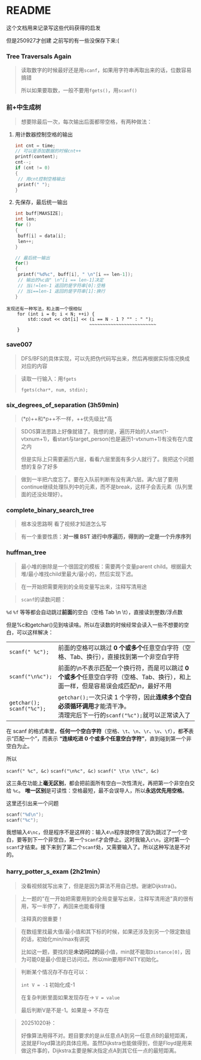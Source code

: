 # README

这个文档用来记录写这些代码获得的启发

但是250927才创建 之前写的有一些没保存下来:(



### Tree Traversals Again

> 读取数字的时候最好还是用`scanf`，如果用字符串再取出来的话，位数容易搞错
>
> 所以如果要取数，一般不要用`fgets()`，用`scanf()`





### 前+中生成树

> 想要除最后一次，每次输出后面都带空格，有两种做法：

1. 用计数器控制空格的输出

   ```c
   int cnt = time;
   // 可以是添加数据的时候cnt++
   printf(content);
   cnt--;
   if (cnt != 0)
   {
   	// 用cnt控制空格输出
   	printf(" ");
   }
   ```

2. 先保存，最后统一输出

   ```c
   int buff[MAXSIZE];
   int len;
   for ()
   {
   	buff[i] = data[i];
   	len++;
   }
   
   // 最后统一输出
   for()
   {
   	printf("%d%c", buff[i], " \n"[i == len-1]);
   	// 输出的%c由" \n"[i == len-1]决定
   	// 当i!=len-1 返回的是字符串[0]:空格
   	// 当i==len-1 返回的是字符串[1]:换行
   }
   ```


```
发现还有一种写法，和上面一个很相似
    for (int i = 0; i < N; ++i) {
        std::cout << cbt[i] << (i == N - 1 ? "" : " ");
                               ~~~~~~~~~~~~~~~~~~~~~~~~~
    }
```





### save007

> DFS/BFS的具体实现，可以先把伪代码写出来，然后再根据实际情况换成对应的内容

> 读取一行输入：用`fgets`
>
> `fgets(char*, num, stdin);`



### six_degrees_of_separation (3h59min)

>(*p)++和\*p++不一样，++优先级比\*高

> SDOS算法思路上好像就错了。我想的是，遍历开始的人start(1-vtxnum+1)，看start与target_person(也是遍历1-vtxnum+1)有没有在六度之内
>
> 但是实际上只需要遍历六层，看看六层里面有多少人就行了。我把这个问题想的复杂了好多

> 做到一半把六度忘了。要在入队前判断有没有满六层。满六层了要用continue继续处理队列中的元素，而不是break，这样子会丢元素（队列里面的还没处理好）。



### complete_binary_search_tree

> 根本没思路啊 看了视频才知道怎么写

> 有一个重要性质：**对一棵 BST 进行中序遍历，得到的一定是一个升序序列**





### huffman_tree

> 最小堆的删除是一个很固定的模板：需要两个变量parent child。根据最大堆/最小堆找child里最大/最小的，然后实现下滤。

>在一开始把需要用到的全局变量写出来，注释写清用途

> `scanf`的读数问题：

`%d` `%f` 等等都会自动跳过**前面**的空白（空格 Tab \n \t），直接读到整数/浮点数

但是%c和getchar()见到啥读啥。所以在读数的时候经常会读入一些不想要的空白，可以这样解决：

|                                  |                                                              |
| -------------------------------- | ------------------------------------------------------------ |
| `scanf(" %c");`                  | 前面的空格可以跳过 **0 个或多个**任意空白字符（空格、Tab、换行），直接找到第一个非空白字符 |
| `scanf("\n%c");`                 | 前面的\n不表示匹配一个换行符，而是可以跳过 **0 个或多个**任意空白字符（空格、Tab、换行），和上面一样，但是容易误会成匹配\n，最好不用 |
| `getchar();`<br />`scanf("%c");` | `getchar();`一次只读 1 个字符，因此**连续多个空白必须循环调用**才能清干净。<br />清理完后下一行的`scanf("%c");`就可以正常读入了 |

在 scanf 的格式串里，**任何一个空白字符**（空格、`\t`、`\n`、`\r`、`\v`、`\f`），都**不**表示“匹配一个”，而表示 **“连续吃进 0 个或多个任意空白字符”**，直到碰到第一个非空白为止。

所以 

`scanf(" %c", &c)` 
`scanf("\n%c", &c)` 
`scanf(" \t\n \t%c", &c)`  

这三条在功能上**毫无区别**，都会把前面所有空白一次性清光，再把第一个非空白交给 `%c`。 
**唯一区别**是可读性：空格最短，最不会误导人，所以**永远优先用空格**。



这里还引出来一个问题

```c
scanf("%d\n");
scanf("%c");
```

我想输入`4\nc`，但是程序不是这样的：输入`4\n`程序就停住了因为跳过了一个空白，要等到下一个非空白，第一个`scanf`才会停止。这时我输入`c\n`，这时第一个`scanf`才结束。接下来到了第二个`scanf`处，又需要输入了。所以这种写法是不对的。





### harry_potter_s_exam (2h21min）

> 没看视频就写出来了，但是是因为算法不用自己想。谢谢Dijkstra()。

> 上一题的"在一开始把需要用到的全局变量写出来，注释写清用途"真的很有用，写一半停了，再回来也能看得懂
>
> 注释真的很重要！

> 在数组里找最大值/最小值和其下标的时候，如果还涉及到另一个限定数组的话，初始化min/max有讲究
>
> 比如这一题，要找的是**未访问过的**最小值，min就不能取`Distance[0]`，因为可能0是最小但是已访问过。所以min要用IFINITY初始化。

> 判断某个情况存不存在可以：
>
> `int V = -1` 初始化成-1
>
> 在复杂判断里面如果发现存在-> `V = value`
>
> 最后判断V是不是-1。如果是-> 不存在

> 20251020补：
>
> 好像算法用得不对。题目要求的是从任意点A到另一任意点B的最短距离，这就是Floyd算法的具体应用。虽然Dijkstra也能做得到，但是Floyd是用来做这件事的，Dijkstra主要是解决指定点A到其它任一点的最短距离。